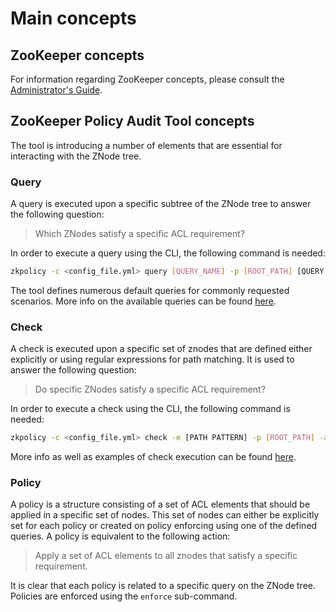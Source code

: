 # Main concepts

## ZooKeeper concepts
For information regarding ZooKeeper concepts, please consult the [Administrator's Guide](https://zookeeper.apache.org/doc/r3.6.1/zookeeperAdmin.html).

## ZooKeeper Policy Audit Tool concepts
The tool is introducing a number of elements that are essential for interacting with the ZNode tree. 

### Query
A query is executed upon a specific subtree of the ZNode tree to answer the following question:
> Which ZNodes satisfy a specific ACL requirement?

In order to execute a query using the CLI, the following command is needed:
```bash
zkpolicy -c <config_file.yml> query [QUERY_NAME] -p [ROOT_PATH] [QUERY ARGS]
```

The tool defines numerous default queries for commonly requested scenarios. More info on the available queries can be found [here](./queries.md).

### Check
A check is executed upon a specific set of znodes that are defined either explicitly or using regular expressions for path matching. It is used to answer the following question:
> Do specific ZNodes satisfy a specific ACL requirement?

In order to execute a check using the CLI, the following command is needed:
```bash
zkpolicy -c <config_file.yml> check -e [PATH PATTERN] -p [ROOT_PATH] -a [CHECK ACLS]
```

More info as well as examples of check execution can be found [here](./checks.md).

### Policy
A policy is a structure consisting of a set of ACL elements that should be applied in a specific set of nodes. This set of nodes can either be explicitly set for each policy or created on policy enforcing using one of the defined queries. A policy is equivalent to the following action:

> Apply a set of ACL elements to all znodes that satisfy a specific requirement.

It is clear that each policy is related to a specific query on the ZNode tree. Policies are enforced using the `enforce` sub-command. 
